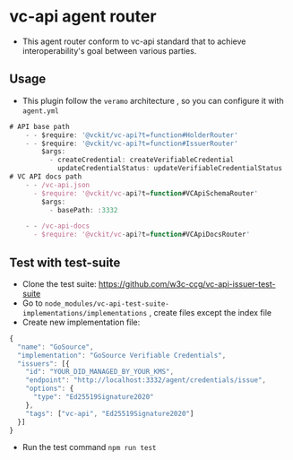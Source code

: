 # vc-api agent router

- This agent router conform to vc-api standard that to achieve interoperability's goal between various parties.

## Usage

- This plugin follow the `veramo` architecture , so you can configure it with `agent.yml`

```jsx
# API base path
    - - $require: '@vckit/vc-api?t=function#HolderRouter'
    - - $require: '@vckit/vc-api?t=function#IssuerRouter'
        $args:
          - createCredential: createVerifiableCredential
            updateCredentialStatus: updateVerifiableCredentialStatus
# VC API docs path
    - - /vc-api.json
      - $require: '@vckit/vc-api?t=function#VCApiSchemaRouter'
        $args:
          - basePath: :3332

    - - /vc-api-docs
      - $require: '@vckit/vc-api?t=function#VCApiDocsRouter'
```

## Test with test-suite

- Clone the test suite: https://github.com/w3c-ccg/vc-api-issuer-test-suite
- Go to `node_modules/vc-api-test-suite-implementations/implementations` , create files except the index file
- Create new implementation file:

```jsx
{
  "name": "GoSource",
  "implementation": "GoSource Verifiable Credentials",
  "issuers": [{
    "id": "YOUR_DID_MANAGED_BY_YOUR_KMS",
    "endpoint": "http://localhost:3332/agent/credentials/issue",
    "options": {
      "type": "Ed25519Signature2020"
    },
    "tags": ["vc-api", "Ed25519Signature2020"]
  }]
}
```

- Run the test command `npm run test`
